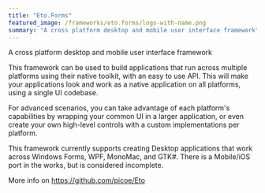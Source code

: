 ```yaml
---
title: "Eto.Forms"
featured_image: /frameworks/eto.forms/logo-with-name.png
summary: "A cross platform desktop and mobile user interface framework"
---
```


A cross platform desktop and mobile user interface framework

This framework can be used to build applications that run across multiple platforms using their native toolkit, with an easy to use API. This will make your applications look and work as a native application on all platforms, using a single UI codebase.

For advanced scenarios, you can take advantage of each platform's capabilities by wrapping your common UI in a larger application, or even create your own high-level controls with a custom implementations per platform.

This framework currently supports creating Desktop applications that work across Windows Forms, WPF, MonoMac, and GTK#. There is a Mobile/iOS port in the works, but is considered incomplete.

More info on https://github.com/picoe/Eto
